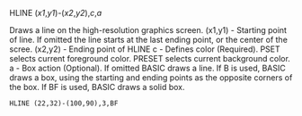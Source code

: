 HLINE (*x1*,*y1*)-(*x2*,*y2*),*c*,*a*

Draws a line on the high-resolution graphics screen.
  (x1,y1) - Starting point of line.  If omitted the line starts at the last
            ending point, or the center of the scree.
  (x2,y2) - Ending point of HLINE
  c       - Defines color (Required). PSET selects current foreground
            color.  PRESET selects current background color.
  a       - Box action (Optional).  If omitted BASIC draws a line. If B is
            used, BASIC draws a box, using the starting and ending points as the opposite corners of the box.  If BF is used, BASIC draws a solid box.

```ecb2
HLINE (22,32)-(100,90),3,BF
```
